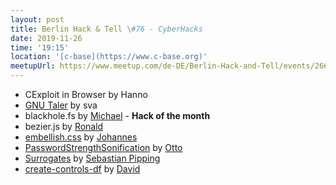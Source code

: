 ```yaml
---
layout: post
title: Berlin Hack & Tell \#76 - CyberHacks
date: 2019-11-26
time: '19:15'
location: '[c-base](https://www.c-base.org)'
meetupUrl: https://www.meetup.com/de-DE/Berlin-Hack-and-Tell/events/266666670/
---
```


* CExploit in Browser by Hanno
* [GNU Taler](https://taler.net) by sva
* blackhole.fs by [Michael](https://github.com/michaelkreil) - **Hack of the month**
* bezier.js by [Ronald](https://twitter.com/Ooskapenaar)
* [embellish.css](https://github.com/jzilg/embellish.css) by [Johannes](https://github.com/jzilg)
* [PasswordStrengthSonification](http://s.fhg.de/PrivacySonification) by [Otto](https://www.weizenbaum-institut.de/en/persons-details/p/otto-hans-martin-lutz/)
* [Surrogates](https://github.com/hartwork/surrogates) by [Sebastian Pipping](https://blog.hartwork.org/)
* [create-controls-df](https://github.com/davidblitz/congenial-dollop/blob/master/create-controls-df.ipynb) by [David](https://github.com/davidblitz)
